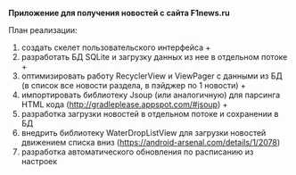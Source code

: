 <b>Приложение для получения новостей с сайта F1news.ru</b>

План реализации:

1. создать скелет пользовательского интерфейса +
2. разработать БД SQLite и загрузку данных из нее в отдельном потоке +
3. оптимизировать работу RecyclerView и ViewPager с данными из БД (в список все новости раздела, в пэйджер по 1 новости) + 
4. импортировать библиотеку Jsoup (или аналогичную) для парсинга HTML кода (http://gradleplease.appspot.com/#jsoup) +
5. разработка загрузки новостей в отдельном потоке и сохранении в БД
6. внедрить библиотеку WaterDropListView для загрузки новостей движением списка вниз (https://android-arsenal.com/details/1/2078)
7. разработка автоматического обновления по расписанию из настроек
